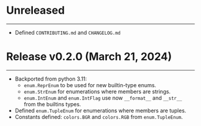 # Unreleased

---

- Defined `CONTRIBUTING.md` and `CHANGELOG.md`

# Release v0.2.0 (March 21, 2024)

---

- Backported from python 3.11:
    - `enum.ReprEnum` to be used for new builtin-type enums.
    - `enum.StrEnum` for enumerations where members are strings.
    - `enum.IntEnum` and `enum.IntFlag` use now `__format__` and `__str__` from the builtins types.
- Defined `enum.TupleEnum` for enumerations where members are tuples.
- Constants defined: `colors.BGR` and `colors.RGB` from `enum.TupleEnum`.
